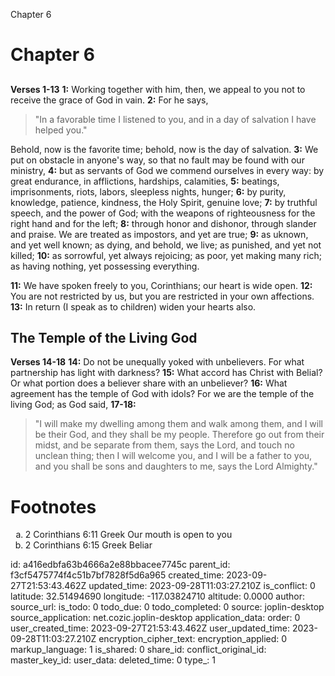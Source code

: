 Chapter 6

# Chapter 6
## 
**Verses 1-13**
**1:** Working together with him, then, we appeal to you not to receive the grace of God in vain.
**2:** For he says,
> "In a favorable time I listened to you,
> and in a day of salvation I have helped you."

Behold, now is the favorite time; behold, now is the day of salvation.
**3:** We put on obstacle in anyone's way, so that no fault may be found with our ministry,
**4:** but as servants of God we commend ourselves in every way: by great endurance, in afflictions, hardships, calamities,
**5:** beatings, imprisonments, riots, labors, sleepless nights, hunger;
**6:** by purity, knowledge, patience, kindness, the Holy Spirit, genuine love;
**7:** by truthful speech, and the power of God; with the weapons of righteousness for the right hand and for the left;
**8:** through honor and dishonor, through slander and praise. We are treated as impostors, and yet are true;
**9:** as uknown, and yet well known; as dying, and behold, we live; as punished, and yet not killed;
**10:** as sorrowful, yet always rejoicing; as poor, yet making many rich; as having nothing, yet possessing everything.

**11:** We have spoken freely to you, Corinthians; our heart is wide open.
**12:** You are not restricted by us, but you are restricted in your own affections.
**13:** In return (I speak as to children) widen your hearts also.

## The Temple of the Living God
**Verses 14-18**
**14:** Do not be unequally yoked with unbelievers. For what partnership has light with darkness?
**15:** What accord has Christ with Belial? Or what portion does a believer share with an unbeliever?
**16:** What agreement has the temple of God with idols? For we are the temple of the living God; as God said,
**17-18:**
> "I will make my dwelling among them and walk among them,
> and I will be their God,
> and they shall be my people.
> Therefore go out from their midst,
> and be separate from them, says the Lord,
> and touch no unclean thing;
> then I will welcome you,
> and I will be a father to you,
> and you shall be sons and daughters to me,
> says the Lord Almighty."

# Footnotes
<ol type='a'>
	<li>2 Corinthians 6:11 Greek Our mouth is open to you</li>
	<li>2 Corinthians 6:15 Greek Beliar</li>
</ol>


id: a416edbfa63b4666a2e88bbacee7745c
parent_id: f3cf5475774f4c51b7bf7828f5d6a965
created_time: 2023-09-27T21:53:43.462Z
updated_time: 2023-09-28T11:03:27.210Z
is_conflict: 0
latitude: 32.51494690
longitude: -117.03824710
altitude: 0.0000
author: 
source_url: 
is_todo: 0
todo_due: 0
todo_completed: 0
source: joplin-desktop
source_application: net.cozic.joplin-desktop
application_data: 
order: 0
user_created_time: 2023-09-27T21:53:43.462Z
user_updated_time: 2023-09-28T11:03:27.210Z
encryption_cipher_text: 
encryption_applied: 0
markup_language: 1
is_shared: 0
share_id: 
conflict_original_id: 
master_key_id: 
user_data: 
deleted_time: 0
type_: 1